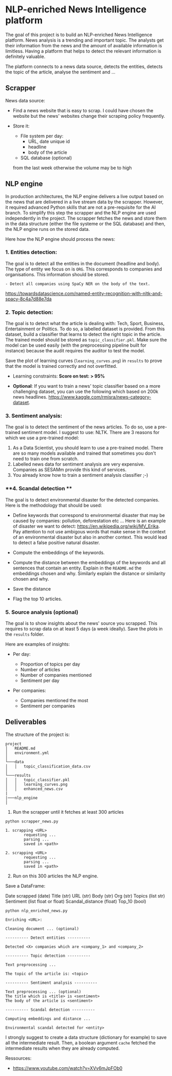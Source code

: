 # NLP-enriched News Intelligence platform

The goal of this project is to build an NLP-enriched News Intelligence platform. News analysis is a trending and important topic. The analysts get their information from the news and the amount of available information is limitless. Having a platform that helps to detect the relevant information is definitely valuable. 


The platform connects to a news data source, detects the entities, detects the topic of the article, analyse the sentiment and ... 

## Scrapper 

News data source: 

- Find a news website that is easy to scrap. I could have chosen the website but the news' websites change their scraping policy frequently. 
- Store it: 
    - File system per day:
        - URL, date unique id
        - headline
        - body of the article
    - SQL database (optional)

    from the last week otherwise the volume may be to high 


## NLP engine 

In production architectures, the NLP engine delivers a live output based on the news that are delivered in a live stream data by the scrapper. However, it required advanced Python skills that are not a pre-requisite for the AI branch. 
To simplify this step the scrapper and the NLP engine are used independently in the project. The scrapper fetches the news and store them in the data structure (either the file systeme or the SQL database) and then, the NLP engine runs on the stored data. 

Here how the NLP engine should process the news: 

###  **1. Entities detection:** 

The goal is to detect all the entities in the document (headline and body). The type of entity we focus on is `ORG`. This corresponds to companies and organisations. This information should be stored. 

    - Detect all companies using SpaCy NER on the body of the text. 

https://towardsdatascience.com/named-entity-recognition-with-nltk-and-spacy-8c4a7d88e7da

    
### **2. Topic detection:** 

The goal is to detect what the article is dealing with: Tech, Sport, Business, Entertainment or Politics. To do so, a labelled dataset is provided. From this dataset, build a classifier that learns to detect the right topic in the article. The trained model should be stored as `topic_classifier.pkl`. Make sure the model can be used easily (with the preprocessing pipeline built for instance) because the audit requires the auditor to test the model.

Save the plot of learning curves (`learning_curves.png`) in `results` to prove that the model is trained correctly and not overfitted. 

- Learning constraints: **Score on test: > 95%**

- **Optional**: If you want to train a news' topic classifier based on a more challenging dataset, you can use the following which based on 200k news headlines. https://www.kaggle.com/rmisra/news-category-dataset. 


### **3. Sentiment analysis:**

The goal is to detect the sentiment of the news articles. To do so, use a pre-trained sentiment model. I suggest to use: NLTK. 
There are 3 reasons for which we use a pre-trained model: 

1. As a Data Scientist, you should learn to use a pre-trained model. There are so many models available and trained that sometimes you don't need to train one from scratch. 
2. Labelled news data for sentiment analysis are very expensive. Companies as SESAMm provide this kind of services.
3. You already know how to train a sentiment analysis classifier ;-) 

### **4. Scandal detection **

The goal is to detect environmental disaster for the detected companies. Here is the methodology that should be used: 
- Define keywords that correspond to environmental disaster that may be caused by companies: pollution, deforestation etc ... Here is an example of disaster we want to detect: https://en.wikipedia.org/wiki/MV_Erika. Pay attention to not use ambigous words that make sense in the context of an environmental disaster but also in another context. This would lead to detect a false positive natural disaster. 

- Compute the embeddings of the keywords. 

- Compute the distance between the embeddings of the keywords and all sentences that contain an entity. Explain in the `README.md` the embeddings chosen and why. Similarly explain the distance or similarity chosen and why. 

- Save the distance

- Flag the top 10 articles.

### 5. **Source analysis (optional)**

The goal is to show insights about the news' source you scrapped. 
This requires to scrap data on at least 5 days (a week ideally). Save the plots in the `results` folder.

Here are examples of insights:

- Per day:

    - Proportion of topics per day
    - Number of articles
    - Number of companies mentioned
    - Sentiment per day 

- Per companies: 

    - Companies mentioned the most
    - Sentiment per companies


## Deliverables 

The structure of the project is: 

```
project
│   README.md
│   environment.yml    
│
└───data
│   │   topic_classification_data.csv
│   
└───results
│   │   topic_classifier.pkl
│   │   learning_curves.png
│   │   enhanced_news.csv
|
|───nlp_engine
│   

``` 

1.  Run the scrapper until it fetches at least 300 articles

``` 
python scrapper_news.py

1. scrapping <URL>
        requesting ...
        parsing ...
        saved in <path>

2. scrapping <URL>
        requesting ...
        parsing ...
        saved in <path>

```

2. Run on this 300 articles the NLP engine. 

Save a DataFrame:

Date scrapped (date)
Title (str)
URL (str)
Body (str)
Org (str)
Topics (list str)
Sentiment (list float or float)
Scandal_distance (float)
Top_10 (bool)

```prompt 
python nlp_enriched_news.py

Enriching <URL>:

Cleaning document ... (optional)

---------- Detect entities ----------

Detected <X> companies which are <company_1> and <company_2>

---------- Topic detection ----------

Text preprocessing ...

The topic of the article is: <topic>

---------- Sentiment analysis ----------

Text preprocessing ... (optional)
The title which is <title> is <sentiment>
The body of the article is <sentiment>

---------- Scandal detection ----------

Computing embeddings and distance ...

Environmental scandal detected for <entity>
```

I strongly suggest to create a data structure (dictionary for example) to save all the intermediate result. Then, a boolean argument `cache` fetched the intermediate results when they are already computed. 


Ressources: 

- https://www.youtube.com/watch?v=XVv6mJpFOb0
